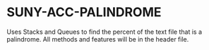 # SUNY-ACC-PALINDROME
Uses Stacks and Queues to find the percent of the text file that is a palindrome.
All methods and features will be in the header file.
